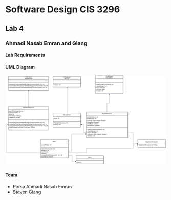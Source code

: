 # Software Design CIS 3296
## Lab 4
### Ahmadi Nasab Emran and Giang

#### Lab Requirements

#### UML Diagram

![UML Diagram](/images/uml.png)

#### Team
 * Parsa Ahmadi Nasab Emran
 * Steven Giang
 
